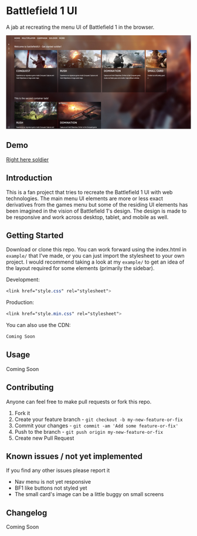 # Battlefield 1 UI
A jab at recreating the menu UI of Battlefield 1 in the browser.

![battlefield1UI](https://raw.githubusercontent.com/lasseborly/images_rep/master/bf1_01.png)

## Demo
[Right here soldier](https://arth101.github.io/battlefield1UI/example)

## Introduction
This is a fan project that tries to recreate the Battlefield 1 UI with web technologies. The main menu UI elements are more or less exact derivatives from the games menu but some of the residing UI elements has been imagined in the vision of Battlefield 1's design. The design is made to be responsive and work across desktop, tablet, and mobile as well.

## Getting Started
Download or clone this repo. You can work forward using the index.html in `example/` that I've made, or you can just import the stylesheet to your own project. I would recommend taking a look at my `example/` to get an idea of the layout required for some elements (primarily the sidebar).

Development:
```css
<link href="style.css" rel="stylesheet">
```
Production:
```css
<link href="style.min.css" rel="stylesheet">
```

You can also use the CDN:
```css
Coming Soon
```

## Usage

Coming Soon

## Contributing
Anyone can feel free to make pull requests or fork this repo.

1. Fork it
2. Create your feature branch - `git checkout -b my-new-feature-or-fix`
3. Commit your changes - `git commit -am 'Add some feature-or-fix'`
4. Push to the branch - `git push origin my-new-feature-or-fix`
5. Create new Pull Request

## Known issues / not yet implemented
If you find any other issues please report it

* Nav menu is not yet responsive
* BF1 like buttons not styled yet
* The small card's image can be a little buggy on small screens

## Changelog

Coming Soon
